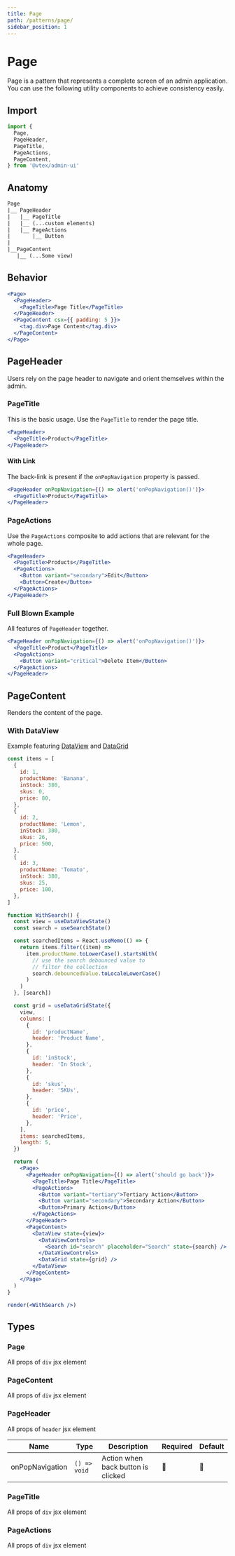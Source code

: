 ```yaml
---
title: Page
path: /patterns/page/
sidebar_position: 1
---
```


# Page

Page is a pattern that represents a complete screen of an admin application. You can use the following utility components to achieve consistency easily.

## Import

```jsx
import {
  Page,
  PageHeader,
  PageTitle,
  PageActions,
  PageContent,
} from '@vtex/admin-ui'
```

## Anatomy

```txt
Page
|__ PageHeader
|   |__ PageTitle
|   |__ (...custom elements)
|   |__ PageActions
|       |__ Button
|
|__PageContent
   |__ (...Some view)
```

## Behavior

```jsx
<Page>
  <PageHeader>
    <PageTitle>Page Title</PageTitle>
  </PageHeader>
  <PageContent csx={{ padding: 5 }}>
    <tag.div>Page Content</tag.div>
  </PageContent>
</Page>
```

## PageHeader

Users rely on the page header to navigate and orient themselves within the admin.

### PageTitle

This is the basic usage. Use the `PageTitle` to render the page title.

```jsx live
<PageHeader>
  <PageTitle>Product</PageTitle>
</PageHeader>
```

#### With Link

The back-link is present if the `onPopNavigation` property is passed.

```jsx live
<PageHeader onPopNavigation={() => alert('onPopNavigation()')}>
  <PageTitle>Product</PageTitle>
</PageHeader>
```

### PageActions

Use the `PageActions` composite to add actions that are relevant for the whole page.

```jsx live
<PageHeader>
  <PageTitle>Products</PageTitle>
  <PageActions>
    <Button variant="secondary">Edit</Button>
    <Button>Create</Button>
  </PageActions>
</PageHeader>
```

### Full Blown Example

All features of `PageHeader` together.

```jsx live
<PageHeader onPopNavigation={() => alert('onPopNavigation()')}>
  <PageTitle>Product</PageTitle>
  <PageActions>
    <Button variant="critical">Delete Item</Button>
  </PageActions>
</PageHeader>
```

## PageContent

Renders the content of the page.

### With DataView

Example featuring [DataView](/patterns/data-view/) and [DataGrid](/components/data-grid/)

```jsx noInline live
const items = [
  {
    id: 1,
    productName: 'Banana',
    inStock: 380,
    skus: 0,
    price: 80,
  },
  {
    id: 2,
    productName: 'Lemon',
    inStock: 380,
    skus: 26,
    price: 500,
  },
  {
    id: 3,
    productName: 'Tomato',
    inStock: 380,
    skus: 25,
    price: 100,
  },
]

function WithSearch() {
  const view = useDataViewState()
  const search = useSearchState()

  const searchedItems = React.useMemo(() => {
    return items.filter((item) =>
      item.productName.toLowerCase().startsWith(
        // use the search debounced value to
        // filter the collection
        search.debouncedValue.toLocaleLowerCase()
      )
    )
  }, [search])

  const grid = useDataGridState({
    view,
    columns: [
      {
        id: 'productName',
        header: 'Product Name',
      },
      {
        id: 'inStock',
        header: 'In Stock',
      },
      {
        id: 'skus',
        header: 'SKUs',
      },
      {
        id: 'price',
        header: 'Price',
      },
    ],
    items: searchedItems,
    length: 5,
  })

  return (
    <Page>
      <PageHeader onPopNavigation={() => alert('should go back')}>
        <PageTitle>Page Title</PageTitle>
        <PageActions>
          <Button variant="tertiary">Tertiary Action</Button>
          <Button variant="secondary">Secondary Action</Button>
          <Button>Primary Action</Button>
        </PageActions>
      </PageHeader>
      <PageContent>
        <DataView state={view}>
          <DataViewControls>
            <Search id="search" placeholder="Search" state={search} />
          </DataViewControls>
          <DataGrid state={grid} />
        </DataView>
      </PageContent>
    </Page>
  )
}

render(<WithSearch />)
```

## Types

### Page

All props of `div` jsx element

### PageContent

All props of `div` jsx element

### PageHeader

All props of `header` jsx element

| Name            | Type         | Description                        | Required | Default |
| --------------- | ------------ | ---------------------------------- | -------- | ------- |
| onPopNavigation | `() => void` | Action when back button is clicked | 🚫       | 🚫      |

### PageTitle

All props of `div` jsx element

### PageActions

All props of `div` jsx element
